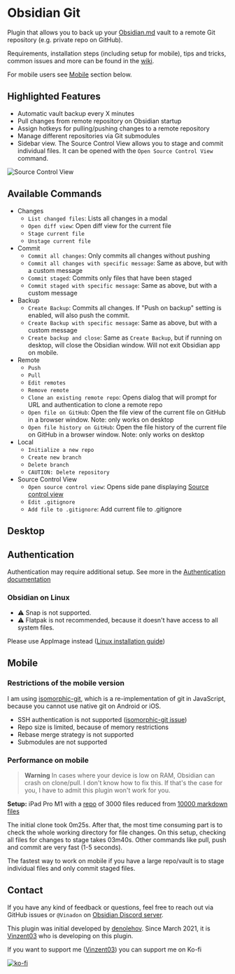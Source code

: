 # Obsidian Git

Plugin that allows you to back up your [Obsidian.md](https://obsidian.md) vault to a remote Git repository (e.g. private repo on GitHub).

Requirements, installation steps (including setup for mobile), tips and tricks, common issues and more can be found in the [wiki](https://github.com/denolehov/obsidian-git/wiki/).

For mobile users see [Mobile](#mobile) section below.
## Highlighted Features

- Automatic vault backup every X minutes
- Pull changes from remote repository on Obsidian startup
- Assign hotkeys for pulling/pushing changes to a remote repository
- Manage different repositories via Git submodules
- Sidebar view. The Source Control View allows you to stage and commit individual files. It can be opened with the `Open Source Control View` command. 

![Source Control View](https://raw.githubusercontent.com/denolehov/obsidian-git/master/images/source-view.png)

## Available Commands

- Changes
    - `List changed files`: Lists all changes in a modal
    - `Open diff view`: Open diff view for the current file
    - `Stage current file`
    - `Unstage current file`
- Commit
    - `Commit all changes`: Only commits all changes without pushing
    - `Commit all changes with specific message`: Same as above, but with a custom message
    - `Commit staged`: Commits only files that have been staged
    - `Commit staged with specific message`: Same as above, but with a custom message
- Backup
    - `Create Backup`: Commits all changes. If "Push on backup" setting is enabled, will also push the commit.
    - `Create Backup with specific message`: Same as above, but with a custom message
    - `Create backup and close`: Same as `Create Backup`, but if running on desktop, will close the Obsidian window. Will not exit Obsidian app on mobile.
- Remote 
    - `Push`
    - `Pull`
    - `Edit remotes`
    - `Remove remote`
    - `Clone an existing remote repo`: Opens dialog that will prompt for URL and authentication to clone a remote repo
    - `Open file on GitHub`: Open the file view of the current file on GitHub in a browser window. Note: only works on desktop
    - `Open file history on GitHub`: Open the file history of the current file on GitHub in a browser window. Note: only works on desktop
- Local
    - `Initialize a new repo`
    - `Create new branch`
    - `Delete branch`
    - `CAUTION: Delete repository`
- Source Control View
    - `Open source control view`: Opens side pane displaying [Source control view](#sidebar-view)
    - `Edit .gitignore`
    - `Add file to .gitignore`: Add current file to .gitignore

## Desktop

## Authentication

Authentication may require additional setup. See more in the [Authentication documentation](https://github.com/denolehov/obsidian-git/wiki/Authentication)

### Obsidian on Linux

- ⚠ Snap is not supported.
- ⚠ Flatpak is not recommended, because it doesn't have access to all system files. 

Please use AppImage instead ([Linux installation guide](https://github.com/denolehov/obsidian-git/wiki/Installation#linux))

## Mobile

### Restrictions of the mobile version

I am using [isomorphic-git](https://isomorphic-git.org/), which is a re-implementation of git in JavaScript, because you cannot use native git on Android or iOS.

- SSH authentication is not supported ([isomorphic-git issue](https://github.com/isomorphic-git/isomorphic-git/issues/231))
- Repo size is limited, because of memory restrictions
- Rebase merge strategy is not supported
- Submodules are not supported

### Performance on mobile

> **Warning**
> In cases where your device is low on RAM, Obsidian can crash on clone/pull. I don't know how to fix this. If that's the case for you, I have to admit this plugin won't work for you.

**Setup:** iPad Pro M1 with a [repo](https://github.com/Vinzent03/obsidian-git-stress-test) of 3000 files reduced from [10000 markdown files](https://github.com/Zettelkasten-Method/10000-markdown-files)


The initial clone took 0m25s. After that, the most time consuming part is to check the whole working directory for file changes. On this setup, checking all files for changes to stage takes 03m40s. Other commands like pull, push and commit are very fast (1-5 seconds). 

The fastest way to work on mobile if you have a large repo/vault is to stage individual files and only commit staged files.

## Contact

If you have any kind of feedback or questions, feel free to reach out via GitHub issues or `@Vinadon` on [Obsidian Discord server](https://discord.com/invite/veuWUTm).

This plugin was initial developed by [denolehov](https://github.com/denolehov). Since March 2021, it is [Vinzent03](https://github.com/Vinzent03) who is developing on this plugin.

If you want to support me ([Vinzent03](https://github.com/Vinzent03)) you can support me on Ko-fi

[![ko-fi](https://ko-fi.com/img/githubbutton_sm.svg)](https://ko-fi.com/F1F195IQ5)
